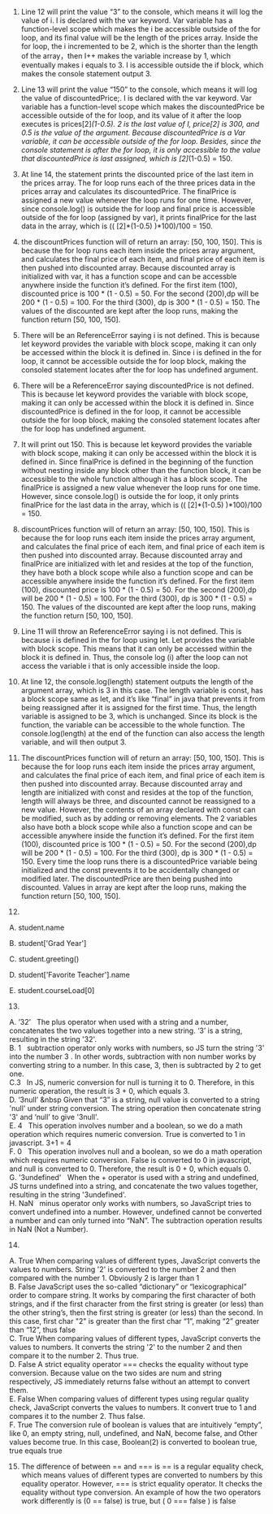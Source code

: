 1. Line 12 will print the value “3” to the console, which means it will log the value of i. I is declared with the var keyword. Var variable has a function-level scope which makes the i be accessible outside of the for loop, and its final value will be the length of the prices array. Inside the for loop, the i incremented to be 2, which is the shorter than the length of the array，then I++ makes the variable increase by 1, which eventually makes i equals to 3. I is accessible outside the if block, which makes the console statement output 3.  

2. Line 13 will print the value “150” to the console, which means it will log the value of discountedPrice;. I is declared with the var keyword. Var variable has a function-level scope which makes the discountedPrice be accessible outside of the for loop, and its value of it after the loop executes is prices[2]*(1-0.5). 2 is the last value of I, price[2] is 300, and 0.5 is the value of the argument.  Because discountedPrice is a Var variable, it can be accessible outside of the for loop. Besides, since the console statement is after the for loop, it is only accessible to the value that discountedPrice is last assigned, which is [2]*(1-0.5) = 150. 

3. At line 14, the statement prints the discounted price of the last item in the prices array. The for loop runs each of the three prices data in the prices array and calculates its discountedPrice. The finalPrice is assigned a new value whenever the loop runs for one time. However, since console.log()  is outside the for loop and final price is accessible outside of the for loop (assigned by var), it prints finalPrice for the last data in the array, which is (( [2]*(1-0.5) )*100)/100 = 150.

4. the discountPrices function will of return an array: [50, 100, 150]. This is because the for loop runs each item inside the prices array argument, and calculates the final price of each item, and final price of each item is then pushed into discounted array. Because discounted array is initialized with var, it has a function scope and can be accessble anywhere inside the function it’s defined. For the first item (100),  discounted price is 100 * (1 - 0.5) = 50. For the second  (200),dp will be 200 * (1 - 0.5) = 100. For the third  (300), dp is 300 * (1 - 0.5) = 150. The values of the discounted are kept after the loop runs, making the function return [50, 100, 150]. 

5. There will be an ReferenceError saying  i is not defined. This is because let keyword provides the variable with block scope, making it can only be accessed within the block it is defined in. Since i is defined in the for loop, it cannot be accessible outside the for loop block, making the consoled statement locates after the for loop has undefined argument. 

6. There will be a ReferenceError saying discountedPrice is not defined. This is because let keyword provides the variable with block scope, making it can only be accessed within the block it is defined in. Since discountedPrice is defined in the for loop, it cannot be accessible outside the for loop block, making the consoled statement locates after the for loop has undefined argument. 

7. It will print out 150. This is because let keyword provides the variable with block scope, making it can only be accessed within the block it is defined in. Since finalPrice is defined in the beginning of the function without nesting inside any block other than the function block, it can be accessible to the whole function although it has a block scope.  The finalPrice is assigned a new value whenever the loop runs for one time. However, since console.log()  is outside the for loop, it only prints finalPrice for the last data in the array, which is (( [2]*(1-0.5) )*100)/100 = 150.

8. discountPrices function will of return an array: [50, 100, 150]. This is because the for loop runs each item inside the prices array argument, and calculates the final price of each item, and final price of each item is then pushed into discounted array. Because discounted array and finalPrice are initialized with let and resides at the top of the function,  they have both a block scope while also a function scope and can be accessible anywhere inside the function it’s defined. For the first item (100),  discounted price is 100 * (1 - 0.5) = 50. For the second  (200),dp will be 200 * (1 - 0.5) = 100. For the third  (300), dp is 300 * (1 - 0.5) = 150. The values of the discounted are kept after the loop runs, making the function return [50, 100, 150]. 

9. Line 11 will throw an ReferenceError saying i is not defined. This is because i is defined in the for loop using let. Let provides the variable with block scope. This means that it can only be accessed within the block it is defined in. Thus, the console log (i) after the loop can not access the variable i that is only accessible inside the loop. 

10. At line 12, the console.log(length) statement outputs the length of the argument array, which is 3 in this case. The length variable is const, has a  block scope same as let, and it’s like “final” in java that prevents it from being reassigned after it is assigned for the first time. Thus, the length variable is assigned to be 3, which is unchanged. Since its block is the function, the variable can be accessible to the whole function. The console.log(length) at the end of the function can also access the length variable, and will then output 3. 

11. The discountPrices function will of return an array: [50, 100, 150]. This is because the for loop runs each item inside the prices array argument, and calculates the final price of each item, and final price of each item is then pushed into discounted array. Because discounted array and length are initialized with const and resides at the top of the function, length will always be three, and discounted cannot be reassigned to a new value. However, the contents of an array declared with const can be modified, such as by adding or removing elements. The 2 variables also have both a block scope while also a function scope and can be accessible anywhere inside the function it’s defined. For the first item (100),  discounted price is 100 * (1 - 0.5) = 50. For the second  (200),dp will be 200 * (1 - 0.5) = 100. For the third  (300), dp is 300 * (1 - 0.5) = 150. Every time the loop runs there is a discountedPrice variable being initialized and  the const prevents it to be accidentally changed or modified later. The discountedPrice are then being pushed into discounted.  Values in array are kept after the loop runs, making the function return [50, 100, 150]. 

12. 
A. student.name  

B. student['Grad Year']  

C. student.greeting()  

D. student['Favorite Teacher'].name  

E. student.courseLoad[0]  



13.
A.  ’32’ &nbsp; The plus operator when used with a string and a number, concatenates the two values together into a new string. ‘3’ is a string, resulting in the string '32'.  
B. 1  &nbsp; subtraction operator only works with numbers, so JS turn the string '3' into the number 3 . In other words, subtraction with non number works by converting string to a number. In this case, 3, then is subtracted by 2 to get one.   
C.3 &nbsp; In JS, numeric conversion for null is turning it to 0. Therefore, in this numeric operation,  the result is 3 + 0, which equals 3.  
D. ‘3null’ &nbsp  Given that “3” is a string, null value is converted to a string 'null' under string conversion. The string operation then concatenate string '3' and ‘null’ to give '3null'.  
E. 4  &nbsp;  This operation involves number and a boolean, so we do a math operation which requires numeric conversion. True is converted to 1 in javascript.  3+1 = 4  
F. 0 &nbsp;  This operation involves null and a boolean, so we do a math operation which requires numeric conversion. False is converted to 0 in javascript, and null is converted to 0. Therefore, the result is 0 + 0, which equals 0.  
G. '3undefined' &nbsp;   When the + operator is used with a string and undefined,  JS turns undefined into a string, and concatenate the two values together, resulting in the string '3undefined'.  
H.  NaN  &nbsp;   minus operator only works with numbers, so JavaScript tries to convert undefined into a number. However, undefined cannot be converted a number and can only turned into “NaN”.  The subtraction operation results in NaN (Not a Number).  



14.
A. True  When comparing values of different types, JavaScript converts the values to numbers. String '2' is converted to the number 2 and then compared with the number 1. Obviously 2 is larger than 1  
B. False JavaScript uses the so-called “dictionary” or “lexicographical” order to compare string. It works by comparing the first character of both strings, and if the first character from the first string is greater (or less) than the other string’s, then the first string is greater (or less) than the second. In this case, first char "2" is greater than the first char “1”, making “2” greater than “12”, thus false  
C. True  When comparing values of different types, JavaScript converts the values to numbers. It converts the string '2' to the number 2 and then compare it to the number 2. Thus true.  
D. False A strict equality operator === checks the equality without type conversion. Because value on the two sides are num and string respectively, JS immediately returns false without an attempt to convert them.  
E. False When comparing values of different types using regular quality check, JavaScript converts the values to numbers. It convert true to 1 and compares it to the number 2. Thus false.  
F. True The conversion rule of boolean is values that are intuitively “empty”, like 0, an empty string, null, undefined, and NaN, become false, and Other values become true. In this case, Boolean(2) is converted to boolean true, true equals true   

15. The difference of between == and === is == is a regular equality check, which means values of different types are converted to numbers by this equality operator. However, === is strict equality operator. It checks the equality without type conversion. An example of how the two operators work differently is (0 == false) is true, but ( 0 === false ) is false 
